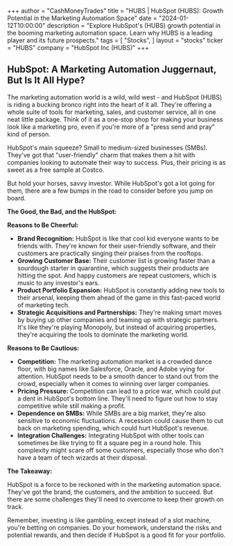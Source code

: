 +++
author = "CashMoneyTrades"
title = "HUBS |  HubSpot (HUBS): Growth Potential in the Marketing Automation Space"
date = "2024-01-12T10:00:00"
description = "Explore HubSpot's (HUBS) growth potential in the booming marketing automation space. Learn why HUBS is a leading player and its future prospects."
tags = [
"Stocks",
]
layout = "stocks"
ticker = "HUBS"
company = "HubSpot Inc (HUBS)"
+++
        


## HubSpot: A Marketing Automation Juggernaut, But Is It All Hype?

The marketing automation world is a wild, wild west - and HubSpot (HUBS) is riding a bucking bronco right into the heart of it all.  They're offering a whole suite of tools for marketing, sales, and customer service, all in one neat little package.  Think of it as a one-stop shop for making your business look like a marketing pro, even if you're more of a "press send and pray" kind of person.

HubSpot's main squeeze? Small to medium-sized businesses (SMBs). They've got that "user-friendly" charm that makes them a hit with companies looking to automate their way to success. Plus, their pricing is as sweet as a free sample at Costco.

But hold your horses, savvy investor.  While HubSpot's got a lot going for them, there are a few bumps in the road to consider before you jump on board.

**The Good, the Bad, and the HubSpot:**

**Reasons to Be Cheerful:**

* **Brand Recognition:** HubSpot is like that cool kid everyone wants to be friends with. They're known for their user-friendly software, and their customers are practically singing their praises from the rooftops.
* **Growing Customer Base:** Their customer list is growing faster than a sourdough starter in quarantine, which suggests their products are hitting the spot.  And happy customers are repeat customers, which is music to any investor's ears.
* **Product Portfolio Expansion:**  HubSpot is constantly adding new tools to their arsenal, keeping them ahead of the game in this fast-paced world of marketing tech. 
* **Strategic Acquisitions and Partnerships:**  They're making smart moves by buying up other companies and teaming up with strategic partners. It's like they're playing Monopoly, but instead of acquiring properties, they're acquiring the tools to dominate the marketing world. 

**Reasons to Be Cautious:**

* **Competition:**  The marketing automation market is a crowded dance floor, with big names like Salesforce, Oracle, and Adobe vying for attention.  HubSpot needs to be a smooth dancer to stand out from the crowd, especially when it comes to winning over larger companies.
* **Pricing Pressure:**  Competition can lead to a price war, which could put a dent in HubSpot's bottom line. They'll need to figure out how to stay competitive while still making a profit.
* **Dependence on SMBs:**  While SMBs are a big market, they're also sensitive to economic fluctuations. A recession could cause them to cut back on marketing spending, which could hurt HubSpot's revenue. 
* **Integration Challenges:**  Integrating HubSpot with other tools can sometimes be like trying to fit a square peg in a round hole. This complexity might scare off some customers, especially those who don't have a team of tech wizards at their disposal.

**The Takeaway:**

HubSpot is a force to be reckoned with in the marketing automation space. They've got the brand, the customers, and the ambition to succeed.  But there are some challenges they'll need to overcome to keep their growth on track.  

Remember, investing is like gambling, except instead of a slot machine, you're betting on companies.  Do your homework,  understand the risks and potential rewards, and then decide if HubSpot is a good fit for your portfolio. 

        